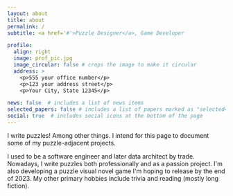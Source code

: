 ```yaml
---
layout: about
title: about
permalink: /
subtitle: <a href='#'>Puzzle Designer</a>, Game Developer

profile:
  align: right
  image: prof_pic.jpg
  image_circular: false # crops the image to make it circular
  address: >
    <p>555 your office number</p>
    <p>123 your address street</p>
    <p>Your City, State 12345</p>

news: false  # includes a list of news items
selected_papers: false # includes a list of papers marked as "selected={true}"
social: true  # includes social icons at the bottom of the page
---
```


I write puzzles! Among other things. I intend for this page to document some of my puzzle-adjacent projects.

I used to be a software engineer and later data architect by trade. Nowadays, I write puzzles both professionally and as a passion project. I'm also developing a puzzle visual novel game I'm hoping to release by the end of 2023. My other primary hobbies include trivia and reading (mostly long fiction).

